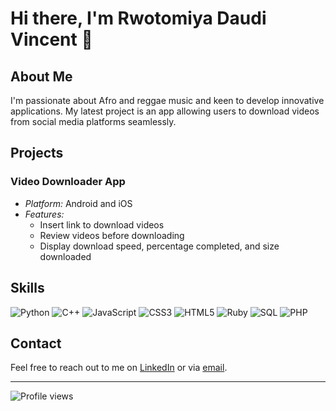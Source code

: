 # Hi there, I'm Rwotomiya Daudi Vincent 👋

## About Me

I'm passionate about Afro and reggae music and keen to develop innovative applications. My latest project is an app allowing users to download videos from social media platforms seamlessly.

## Projects

### Video Downloader App
- *Platform:* Android and iOS
- *Features:*
  - Insert link to download videos
  - Review videos before downloading
  - Display download speed, percentage completed, and size downloaded

## Skills

![Python](https://img.shields.io/badge/Python-3776AB?style=for-the-badge&logo=python&logoColor=white)
![C++](https://img.shields.io/badge/C++-00599C?style=for-the-badge&logo=c%2B%2B&logoColor=white)
![JavaScript](https://img.shields.io/badge/JavaScript-F7DF1E?style=for-the-badge&logo=javascript&logoColor=black)
![CSS3](https://img.shields.io/badge/CSS3-1572B6?style=for-the-badge&logo=css3&logoColor=white)
![HTML5](https://img.shields.io/badge/HTML5-E34F26?style=for-the-badge&logo=html5&logoColor=white)
![Ruby](https://img.shields.io/badge/Ruby-CC342D?style=for-the-badge&logo=ruby&logoColor=white)
![SQL](https://img.shields.io/badge/SQL-4479A1?style=for-the-badge&logo=postgresql&logoColor=white)
![PHP](https://img.shields.io/badge/PHP-777BB4?style=for-the-badge&logo=php&logoColor=white)

## Contact

Feel free to reach out to me on [LinkedIn](https://www.linkedin.com) or via [email](mailto:your-email@example.com).

---

![Profile views](https://gpvc.arturio.dev/your-github-username)
